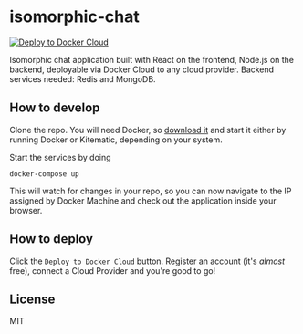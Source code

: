 # isomorphic-chat 
[![Deploy to Docker Cloud](https://files.cloud.docker.com/images/deploy-to-dockercloud.svg)](https://cloud.docker.com/stack/deploy/)

Isomorphic chat application built with React on the frontend, Node.js on the backend, deployable via Docker Cloud to any cloud provider. Backend services needed: Redis and MongoDB.

## How to develop

Clone the repo. You will need Docker, so [download it](https://docs.docker.com/engine/installation/) and start it either by running Docker or Kitematic, depending on your system.

Start the services by doing
```shell
docker-compose up
```

This will watch for changes in your repo, so you can now navigate to the IP assigned by Docker Machine and check out the application inside your browser.

## How to deploy

Click the `Deploy to Docker Cloud` button. Register an account (it's *almost* free), connect a Cloud Provider and you're good to go!

## License
MIT
